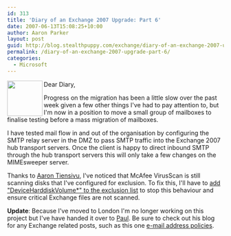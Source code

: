 ```yaml
---
id: 313
title: 'Diary of an Exchange 2007 Upgrade: Part 6'
date: 2007-06-13T15:08:25+10:00
author: Aaron Parker
layout: post
guid: http://blog.stealthpuppy.com/exchange/diary-of-an-exchange-2007-upgrade-part-6
permalink: /diary-of-an-exchange-2007-upgrade-part-6/
categories:
  - Microsoft
---
```

<img align="left" width="82" src="http://stealthpuppy.com/wp-content/uploads/2007/06/exchange1.png" height="82" style="width: 82px; height: 82px" />Dear Diary,

Progress on the migration has been a little slow over the past week given a few other things I've had to pay attention to, but I'm now in a position to move a small group of mailboxes to finalise testing before a mass migration of mailboxes.

I have tested mail flow in and out of the organisation by configuring the SMTP relay server in the DMZ to pass SMTP traffic into the Exchange 2007 hub transport servers. Once the client is happy to direct inbound SMTP through the hub transport servers this will only take a few changes on the MIMEsweeper server.

Thanks to [Aaron Tiensivu](http://blog.tiensivu.com), I've noticed that McAfee VirusScan is still scanning disks that I've configured for exclusion. To fix this, I'll have to [add "DeviceHarddiskVolume*" to the exclusion list](http://blog.tiensivu.com/aaron/archives/1120-Using-a-McAfee-VirusScan-8.x-with-Windows-Clustering-or-a-SAN-Take-note!-Special-exclusions-needed!.html) to stop this behaviour and ensure critical Exchange files are not scanned.

**Update**: Because I've moved to London I'm no longer working on this project but I've have handed it over to [Paul](http://www.capslockassassin.com). Be sure to check out his blog for any Exchange related posts, such as this one [e-mail address policies](http://www.capslockassassin.com/2007/06/24/email-address-policies-in-mixed-exchange-20032007-organisations/).